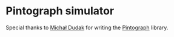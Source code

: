 # Pintograph simulator
Special thanks to [Michał Dudak](https://github.com/michaldudak) for writing the [Pintograph](https://github.com/michaldudak/pintograph) library.